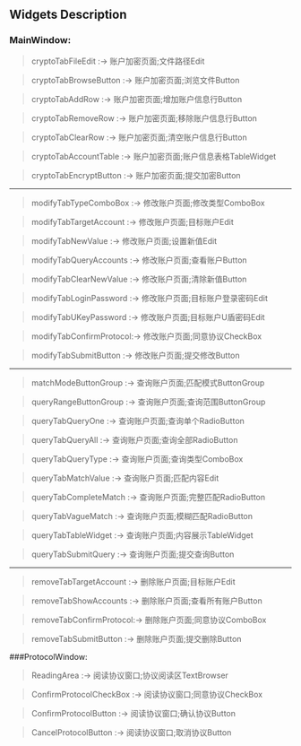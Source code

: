 ## Widgets Description

### MainWindow:

>cryptoTabFileEdit		:-> 	账户加密页面;文件路径Edit

>cryptoTabBrowseButton	:-> 	账户加密页面;浏览文件Button

>cryptoTabAddRow			:->		账户加密页面;增加账户信息行Button

>cryptoTabRemoveRow		:->		账户加密页面;移除账户信息行Button

>cryptoTabClearRow		:->		账户加密页面;清空账户信息行Button

>cryptoTabAccountTable	:->		账户加密页面;账户信息表格TableWidget

>cryptoTabEncryptButton	:->		账户加密页面;提交加密Button
---
>modifyTabTypeComboBox	:->		修改账户页面;修改类型ComboBox

>modifyTabTargetAccount	:->		修改账户页面;目标账户Edit

>modifyTabNewValue		:->		修改账户页面;设置新值Edit

>modifyTabQueryAccounts	:->		修改账户页面;查看账户Button

>modifyTabClearNewValue	:->		修改账户页面;清除新值Button

>modifyTabLoginPassword	:->		修改账户页面;目标账户登录密码Edit

>modifyTabUKeyPassword	:->		修改账户页面;目标账户U盾密码Edit

>modifyTabConfirmProtocol:->		修改账户页面;同意协议CheckBox

>modifyTabSubmitButton	:->		修改账户页面;提交修改Button
---
>matchModeButtonGroup	:->		查询账户页面;匹配模式ButtonGroup

>queryRangeButtonGroup	:->		查询账户页面;查询范围ButtonGroup

>queryTabQueryOne		:->		查询账户页面;查询单个RadioButton

>queryTabQueryAll		:->		查询账户页面;查询全部RadioButton

>queryTabQueryType		:->		查询账户页面;查询类型ComboBox

>queryTabMatchValue		:->		查询账户页面;匹配内容Edit

>queryTabCompleteMatch	:->		查询账户页面;完整匹配RadioButton

>queryTabVagueMatch		:->		查询账户页面;模糊匹配RadioButton

[//]: # (>queryTabShowResult		:->		查询账户页面;内容展示TextBrowser)
>queryTabTableWidget		:->		查询账户页面;内容展示TableWidget

>queryTabSubmitQuery		:->		查询账户页面;提交查询Button
---
>removeTabTargetAccount	:->		删除账户页面;目标账户Edit

>removeTabShowAccounts	:->		删除账户页面;查看所有账户Button

>removeTabConfirmProtocol:->		删除账户页面;同意协议ComboBox

>removeTabSubmitButton	:->		删除账户页面;提交删除Button

###ProtocolWindow: 
>ReadingArea    :->     阅读协议窗口;协议阅读区TextBrowser

>ConfirmProtocolCheckBox    :->     阅读协议窗口;同意协议CheckBox

>ConfirmProtocolButton      :->     阅读协议窗口;确认协议Button

>CancelProtocolButton      :->     阅读协议窗口;取消协议Button
